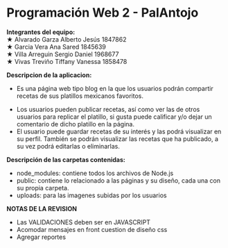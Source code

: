 # Programación Web 2 - PalAntojo
**Integrantes del equipo:**  
★ Alvarado Garza Alberto Jesús   1847862  
★ Garcia Vera Ana Sared          1845639  
★ Villa Arreguin Sergio Daniel   1968677  
★ Vivas Treviño Tiffany Vanessa  1858478  


**Descripcion de la aplicacion:**  
- Es una página web tipo blog en la que los usuarios podrán compartir recetas de sus platillos mexicanos favoritos.  
* Los usuarios pueden publicar recetas, así como ver las de otros usuarios para replicar el platillo, si gusta puede calificar y/o dejar un comentario de dicho platillo en la página.  
* El usuario puede guardar recetas de su interés y las podrá visualizar en su perfil. También se podrán visualizar las recetas que ha publicado, a su vez podrá editarlas o eliminarlas.  

**Descripción de las carpetas contenidas:**  
- node_modules: contiene todos los archivos de Node.js  
- public: contiene lo relacionado a las páginas y su diseño, cada una con su propia carpeta.  
- uploads: para las imagenes subidas por los usuarios  


**NOTAS DE LA REVISION**  
- Las VALIDACIONES deben ser en JAVASCRIPT  
- Acomodar mensajes en front cuestion de diseño css  
- Agregar reportes  